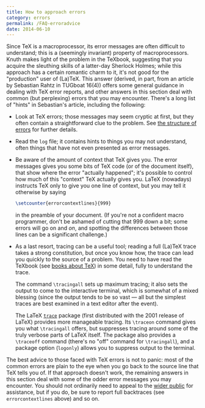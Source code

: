 ```yaml
---
title: How to approach errors
category: errors
permalink: /FAQ-erroradvice
date: 2014-06-10
---
```


Since TeX is a macroprocessor, its error messages are often
difficult to understand; this is a (seemingly invariant) property of
macroprocessors.  Knuth makes light of the problem in the TeXbook,
suggesting that you acquire the sleuthing skills of a latter-day
Sherlock Holmes; while this approach has a certain romantic charm to
it, it's not good for the "production" user of (La)TeX.  This
answer (derived, in part, from an article by Sebastian Rahtz in
TUGboat 16(4)) offers some general guidance in dealing with TeX
error reports, and other answers in this section deal with common (but
perplexing) errors that you may encounter.  There's a long list of
"hints" in Sebastian's article, including the following:
  

-  Look at TeX errors; those messages may seem cryptic at first,
    but they often contain a straightforward clue to the problem.  See
    [the structure of errors](FAQ-errstruct) for further
    details. 
-  Read the `log` file; it contains hints to things you may
    not understand, often things that have not even presented as error
    messages.
-  Be aware of the amount of context that TeX gives you.  The
    error messages gives you some bits of TeX code (or of the
    document itself), that show where the error "actually happened";
    it's possible to control how much of this "context" TeX actually
    gives you.  LaTeX (nowadays) instructs TeX only to give you
    one line of context, but you may tell it otherwise by saying
    ```latex
    \setcounter{errorcontextlines}{999}
    ```
    in the preamble of your document.  (If you're not a confident macro
    programmer, don't be ashamed of cutting that 999 down a bit; some
    errors will go on and _on_, and spotting the differences
    between those lines can be a significant challenge.)
-  As a last resort, tracing can be a useful tool; reading a full
    (La)TeX trace takes a strong constitution, but once you know how,
    the trace can lead you quickly to the source of a problem.  You need
    to have read the TeXbook (see
    [books about TeX](FAQ-tex-books)) in some detail, fully
    to understand the trace.
  

    The command `\tracingall` sets up maximum tracing; it also sets
    the output to come to the interactive terminal, which is somewhat of
    a mixed blessing (since the output tends to be so vast&nbsp;&mdash; all but
    the simplest traces are best examined in a text editor after the event).
  

    The LaTeX [`trace`](https://ctan.org/pkg/trace) package (first distributed with the
    2001 release of LaTeX) provides more manageable tracing.  Its
    `\traceon` command gives you what `\tracingall` offers, but
    suppresses tracing around some of the truly verbose parts of
    LaTeX itself.  The package also provides a `\traceoff`
    command (there's no "off" command for `\tracingall`), and a
    package option (`logonly`) allows you to suppress output to the
    terminal.

The best advice to those faced with TeX errors is not to panic:
most of the common errors are plain to the eye when you go back to the
source line that TeX tells you of.  If that approach doesn't work,
the remaining answers in this section deal with some of the odder
error messages you may encounter.  You should not ordinarily need to
appeal to the [wider public](FAQ-gethelp)
for assistance, but if you do, be sure to
report full backtraces (see `errorcontextlines` above) and so on.

